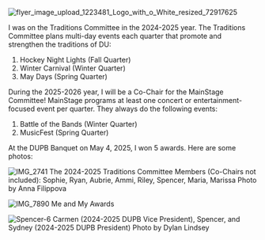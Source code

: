
![flyer_image_upload_1223481_Logo_with_o_White_resized_72917625](https://github.com/user-attachments/assets/227cf018-4d9e-4a59-a7c1-ba1a4d51fc1c)


I was on the Traditions Committee in the 2024-2025 year.
The Traditions Committee plans multi-day events each quarter that promote and strengthen the traditions of DU:
1. Hockey Night Lights (Fall Quarter)
2. Winter Carnival (Winter Quarter)
3. May Days (Spring Quarter)

During the 2025-2026 year, I will be a Co-Chair for the MainStage Committee!
MainStage programs at least one concert or entertainment-focused event per quarter.
They always do the following events:
1. Battle of the Bands (Winter Quarter)
2. MusicFest (Spring Quarter)

At the DUPB Banquet on May 4, 2025, I won 5 awards. Here are some photos:


![IMG_2741](https://github.com/user-attachments/assets/5ea7e613-294c-4d95-b30e-37bcab792ac0)
The 2024-2025 Traditions Committee Members (Co-Chairs not included): Sophie, Ryan, Aubrie, Ammi, Riley, Spencer, Maria, Marissa 
Photo by Anna Filippova

![IMG_7890](https://github.com/user-attachments/assets/95513bdf-9c23-4bff-8c88-bc84baf8b2bd)
Me and My Awards


![Spencer-6](https://github.com/user-attachments/assets/777aceef-8591-45fb-b955-169ed2ba01ad)
Carmen (2024-2025 DUPB Vice President), Spencer, and Sydney (2024-2025 DUPB President)
Photo by Dylan Lindsey
